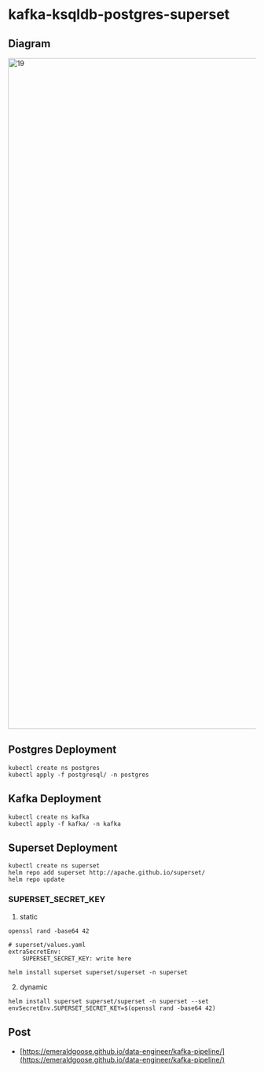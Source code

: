 # kafka-ksqldb-postgres-superset

## Diagram
<img width="1365" alt="19" src="https://github.com/user-attachments/assets/8f4dacc6-dd6b-449a-8bd0-1c2b1c755c64">

## Postgres Deployment
```
kubectl create ns postgres
kubectl apply -f postgresql/ -n postgres
```
## Kafka Deployment
```
kubectl create ns kafka
kubectl apply -f kafka/ -n kafka
```
## Superset Deployment
```
kubectl create ns superset
helm repo add superset http://apache.github.io/superset/
helm repo update
```
### SUPERSET_SECRET_KEY
1. static
```
openssl rand -base64 42
```
```
# superset/values.yaml
extraSecretEnv:
    SUPERSET_SECRET_KEY: write here
```
```
helm install superset superset/superset -n superset
```
2. dynamic
```
helm install superset superset/superset -n superset --set envSecretEnv.SUPERSET_SECRET_KEY=$(openssl rand -base64 42)
```
## Post
- [https://emeraldgoose.github.io/data-engineer/kafka-pipeline/](https://emeraldgoose.github.io/data-engineer/kafka-pipeline/)